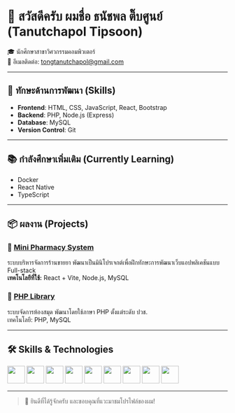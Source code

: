 # 👋 สวัสดีครับ ผมชื่อ **ธนัชพล ติ๊บศูนย์** (Tanutchapol Tipsoon)

🎓 นักศึกษาสาขาวิศวกรรมคอมพิวเตอร์  
📧 อีเมลติดต่อ: [tongtanutchapol@gmail.com](mailto:tongtanutchapol@gmail.com)

---

## 🚀 ทักษะด้านการพัฒนา (Skills)

- **Frontend**: HTML, CSS, JavaScript, React, Bootstrap  
- **Backend**: PHP, Node.js (Express)  
- **Database**: MySQL  
- **Version Control**: Git

---

## 📚 กำลังศึกษาเพิ่มเติม (Currently Learning)

- Docker  
- React Native  
- TypeScript

---

## 📦 ผลงาน (Projects)

### 🏥 [Mini Pharmacy System](https://github.com/AmTong1/MiniPharmacy)  
ระบบบริหารจัดการร้านขายยา พัฒนาเป็นมินิโปรเจกต์เพื่อฝึกทักษะการพัฒนาเว็บแอปพลิเคชันแบบ Full-stack  
**เทคโนโลยีที่ใช้:** React + Vite, Node.js, MySQL

### 📖 [PHP Library](https://github.com/AmTong1/library-php/tree/main/ppp)  
ระบบจัดการห้องสมุด พัฒนาโดยใช้ภาษา PHP ตั้งแต่ระดับ ปวช.  
เทคโนโลยี: PHP, MySQL

---

## 🛠️ Skills & Technologies

<p align="left">
  <img src="https://img.shields.io/badge/-HTML5-orange?style=flat&logo=html5" height="40" />
  <img src="https://img.shields.io/badge/-CSS3-blue?style=flat&logo=css3" height="40" />
  <img src="https://img.shields.io/badge/-JavaScript-yellow?style=flat&logo=javascript" height="40" />
  <img src="https://img.shields.io/badge/-PHP-777BB4?style=flat&logo=php" height="40" />
  <img src="https://img.shields.io/badge/-Node.js-green?style=flat&logo=node.js" height="40" />
  <img src="https://img.shields.io/badge/-React-blue?style=flat&logo=react" height="40" />
  <img src="https://img.shields.io/badge/-Bootstrap-563D7C?style=flat&logo=bootstrap" height="40" />
  <img src="https://img.shields.io/badge/-MySQL-lightblue?style=flat&logo=mysql" height="40" />
  <img src="https://img.shields.io/badge/-Git-F05032?style=flat&logo=git" height="40" />
</p>


---

> 🙌 ยินดีที่ได้รู้จักครับ และขอบคุณที่แวะมาชมโปรไฟล์ของผม!
